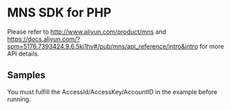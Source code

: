 # MNS SDK for PHP    
Please refer to http://www.aliyun.com/product/mns and  https://docs.aliyun.com/?spm=5176.7393424.9.6.5ki1hv#/pub/mns/api_reference/intro&intro for more API details.    

## Samples    
You must fulfill the AccessId/AccessKey/AccountID in the example before running.   
